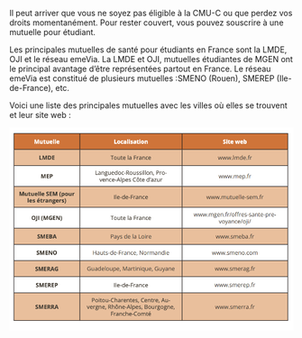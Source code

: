

Il peut arriver que vous ne soyez pas éligible à la CMU-C ou que perdez vos droits momentanément. Pour rester couvert, vous pouvez souscrire à une mutuelle pour étudiant.

Les principales mutuelles de santé pour étudiants en France sont la LMDE, OJI et le réseau emeVia. La LMDE et OJI, mutuelles étudiantes de MGEN ont le principal avantage d’être représentées partout en France. Le réseau emeVia est constitué de plusieurs mutuelles :SMENO (Rouen), SMEREP (Ile-de-France), etc.

Voici une liste des principales mutuelles avec les villes où elles se trouvent et leur site web :


![mutuelles-etudiant](/img/mutuelles-etudiants.png)